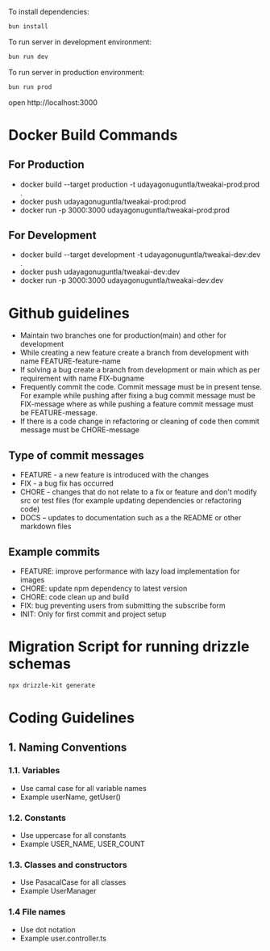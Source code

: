 To install dependencies:
```sh
bun install
```

To run server in development environment:
```sh
bun run dev
```

To run server in production environment:
```sh
bun run prod
```

open http://localhost:3000

# Docker Build Commands
## For Production
- docker build --target production -t udayagonuguntla/tweakai-prod:prod .
- docker push udayagonuguntla/tweakai-prod:prod
- docker run -p 3000:3000 udayagonuguntla/tweakai-prod:prod
## For Development
- docker build --target development -t udayagonuguntla/tweakai-dev:dev .
- docker push udayagonuguntla/tweakai-dev:dev
- docker run -p 3000:3000 udayagonuguntla/tweakai-dev:dev 

# Github guidelines
- Maintain two branches one for production(main) and other for development
- While creating a new feature create a branch from development with name FEATURE-feature-name
- If solving a bug create a branch from development or main which as per requirement with name FIX-bugname
- Frequently commit the code. Commit message must be in present tense. For example while pushing after fixing a bug commit message must be FIX-message where as while pushing a feature commit message must be FEATURE-message.
- If there is a code change in refactoring or cleaning of code then commit message must be CHORE-message
## Type of commit messages
- FEATURE - a new feature is introduced with the changes
- FIX - a bug fix has occurred
- CHORE - changes that do not relate to a fix or feature and don't modify src or test files (for example updating dependencies or refactoring code)
- DOCS – updates to documentation such as a the README or other markdown files

## Example commits
- FEATURE: improve performance with lazy load implementation for images
- CHORE: update npm dependency to latest version
- CHORE: code clean up and build 
- FIX: bug preventing users from submitting the subscribe form
- INIT: Only for first commit and project setup

# Migration Script for running drizzle schemas
```sh
npx drizzle-kit generate
```

# Coding Guidelines
## 1. Naming Conventions

### 1.1. Variables
- Use camal case for all variable names
- Example userName, getUser()

### 1.2. Constants
- Use uppercase for all constants
- Example USER_NAME, USER_COUNT

### 1.3. Classes and constructors
- Use PasacalCase for all classes
- Example UserManager

### 1.4 File names
- Use dot notation
- Example user.controller.ts





